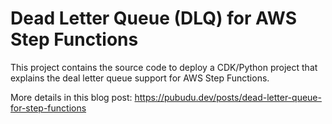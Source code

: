 # Dead Letter Queue (DLQ) for AWS Step Functions

This project contains the source code to deploy a CDK/Python project that explains the deal letter queue support for AWS Step Functions.

More details in this blog post: https://pubudu.dev/posts/dead-letter-queue-for-step-functions